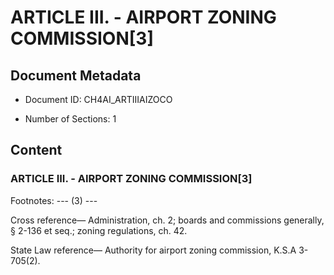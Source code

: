 # ARTICLE III. - AIRPORT ZONING COMMISSION[3]

## Document Metadata

- Document ID: CH4AI_ARTIIIAIZOCO

- Number of Sections: 1


## Content

### ARTICLE III. - AIRPORT ZONING COMMISSION[3]

Footnotes:
--- (3) ---


Cross reference—
Administration, ch. 2; boards and commissions generally, § 2-136 et seq.; zoning regulations, ch. 42.


State Law reference—
Authority for airport zoning commission, K.S.A 3-705(2).

